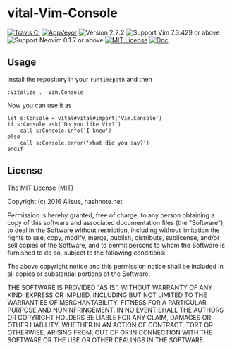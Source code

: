 vital-Vim-Console
==============================================================================
[![Travis CI](https://img.shields.io/travis/lambdalisue/vital-Vim-Console/master.svg?style=flat-square&label=Travis%20CI)](https://travis-ci.org/lambdalisue/vital-Vim-Console)
[![AppVeyor](https://img.shields.io/appveyor/ci/lambdalisue/vital-Vim-Console/master.svg?style=flat-square&label=AppVeyor)](https://ci.appveyor.com/project/lambdalisue/vital-Vim-Console/branch/master)
![Version 2.2.2](https://img.shields.io/badge/version-2.2.2-yellow.svg?style=flat-square)
![Support Vim 7.3.429 or above](https://img.shields.io/badge/support-Vim%207.3.429%20or%20above-yellowgreen.svg?style=flat-square)
![Support Neovim 0.1.7 or above](https://img.shields.io/badge/support-Neovim%200.1.7%20or%20above-yellowgreen.svg?style=flat-square)
[![MIT License](https://img.shields.io/badge/license-MIT-blue.svg?style=flat-square)](LICENSE)
[![Doc](https://img.shields.io/badge/doc-%3Ah%20vital--Vim--Console-orange.svg?style=flat-square)](doc/Vital/Vim/Console.txt)


Usage
-------------------------------------------------------------------------------

Install the repository in your `runtimepath` and then

```vim
:Vitalize . +Vim.Console
```

Now you can use it as

```vim
let s:Console = vital#vital#import('Vim.Console')
if s:Console.ask('Do you like Vim?')
    call s:Console.info('I knew')
else
    call s:Console.error('What did you say?')
endif
```


License
-------------------------------------------------------------------------------
The MIT License (MIT)

Copyright (c) 2016 Alisue, hashnote.net

Permission is hereby granted, free of charge, to any person obtaining a copy
of this software and associated documentation files (the "Software"), to deal
in the Software without restriction, including without limitation the rights
to use, copy, modify, merge, publish, distribute, sublicense, and/or sell
copies of the Software, and to permit persons to whom the Software is
furnished to do so, subject to the following conditions:

The above copyright notice and this permission notice shall be included in
all copies or substantial portions of the Software.

THE SOFTWARE IS PROVIDED "AS IS", WITHOUT WARRANTY OF ANY KIND, EXPRESS OR
IMPLIED, INCLUDING BUT NOT LIMITED TO THE WARRANTIES OF MERCHANTABILITY,
FITNESS FOR A PARTICULAR PURPOSE AND NONINFRINGEMENT. IN NO EVENT SHALL THE
AUTHORS OR COPYRIGHT HOLDERS BE LIABLE FOR ANY CLAIM, DAMAGES OR OTHER
LIABILITY, WHETHER IN AN ACTION OF CONTRACT, TORT OR OTHERWISE, ARISING FROM,
OUT OF OR IN CONNECTION WITH THE SOFTWARE OR THE USE OR OTHER DEALINGS IN
THE SOFTWARE.

